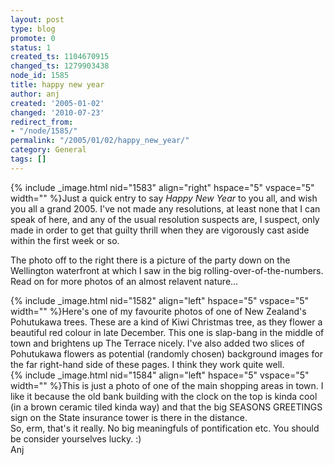 ```yaml
---
layout: post
type: blog
promote: 0
status: 1
created_ts: 1104670915
changed_ts: 1279903438
node_id: 1585
title: happy new year
author: anj
created: '2005-01-02'
changed: '2010-07-23'
redirect_from:
- "/node/1585/"
permalink: "/2005/01/02/happy_new_year/"
category: General
tags: []
---
```

{% include _image.html nid="1583" align="right" hspace="5" vspace="5" width="" %}Just a quick entry to say _Happy New Year_ to you all, and wish you all a grand 2005. I've not made any resolutions, at least none that I can speak of here, and any of the usual resolution suspects are, I suspect, only made in order to get that guilty thrill when they are vigorously cast aside within the first week or so.  

The photo off to the right there is a picture of the party down on the Wellington waterfront at which I saw in the big rolling-over-of-the-numbers.  Read on for more photos of an almost relavent nature...
<!--break-->

<div style="clear:both;">
{% include _image.html nid="1582" align="left" hspace="5" vspace="5" width="" %}Here's one of my favourite photos of one of New Zealand's Pohutukawa trees.  These are a kind of Kiwi Christmas tree, as they flower a beautiful red colour in late December.  This one is slap-bang in the middle of town and brightens up The Terrace nicely.  I've also added two slices of Pohutukawa flowers as potential (randomly chosen) background images for the far right-hand side of these pages.  I think they work quite well.
</div>

<div style="clear:both;">
{% include _image.html nid="1584" align="left" hspace="5" vspace="5" width="" %}This is just a photo of one of the main shopping areas in town.  I like it because the old bank building with the clock on the top is kinda cool (in a brown ceramic tiled kinda way) and that the big SEASONS GREETINGS sign on the State insurance tower is there in the distance.
</div>

<div style="clear:both;">
So, erm, that's it really.  No big meaningfuls of pontification etc.  You should be consider yourselves lucky. :)
</div>
Anj

